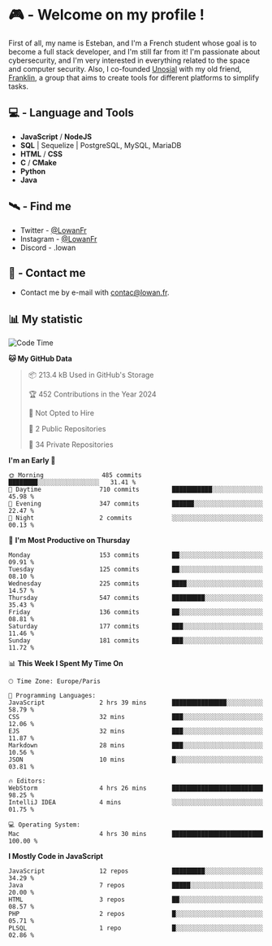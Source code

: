 # 🎮 - Welcome on my profile !
First of all, my name is Esteban, and I'm a French student whose goal is to become a full stack developer, and I'm still far from it!
I'm passionate about cybersecurity, and I'm very interested in everything related to the space and computer security.
Also, I co-founded [Unosial](https://github.com/Unosial) with my old friend, [Franklin](https://github.com/AbaFranklin/), a group that aims to create tools for different platforms to simplify tasks. 



## 💻 - Language and Tools
- **JavaScript** / **NodeJS**
- **SQL** | Sequelize | PostgreSQL, MySQL, MariaDB
- **HTML** / **CSS**
- **C** / **CMake**
- **Python**
- **Java**

## 🛰️ - Find me

 - Twitter - [@LowanFr](https://twitter.com/LowanFr/)
 - Instagram - [@LowanFr](https://instagram.com/LowanFr)
 - Discord -  .lowan
 
## 📡 - Contact me
 - Contact me by e-mail with [contac@lowan.fr](mailto:contact@lowan.fr).

## 📊 My statistic
<!--START_SECTION:waka-->
![Code Time](http://img.shields.io/badge/Code%20Time-997%20hrs%2019%20mins-blue)

**🐱 My GitHub Data** 

> 📦 213.4 kB Used in GitHub's Storage 
 > 
> 🏆 452 Contributions in the Year 2024
 > 
> 🚫 Not Opted to Hire
 > 
> 📜 2 Public Repositories 
 > 
> 🔑 34 Private Repositories 
 > 
**I'm an Early 🐤** 

```text
🌞 Morning                485 commits         ████████░░░░░░░░░░░░░░░░░   31.41 % 
🌆 Daytime                710 commits         ███████████░░░░░░░░░░░░░░   45.98 % 
🌃 Evening                347 commits         ██████░░░░░░░░░░░░░░░░░░░   22.47 % 
🌙 Night                  2 commits           ░░░░░░░░░░░░░░░░░░░░░░░░░   00.13 % 
```
📅 **I'm Most Productive on Thursday** 

```text
Monday                   153 commits         ██░░░░░░░░░░░░░░░░░░░░░░░   09.91 % 
Tuesday                  125 commits         ██░░░░░░░░░░░░░░░░░░░░░░░   08.10 % 
Wednesday                225 commits         ████░░░░░░░░░░░░░░░░░░░░░   14.57 % 
Thursday                 547 commits         █████████░░░░░░░░░░░░░░░░   35.43 % 
Friday                   136 commits         ██░░░░░░░░░░░░░░░░░░░░░░░   08.81 % 
Saturday                 177 commits         ███░░░░░░░░░░░░░░░░░░░░░░   11.46 % 
Sunday                   181 commits         ███░░░░░░░░░░░░░░░░░░░░░░   11.72 % 
```


📊 **This Week I Spent My Time On** 

```text
🕑︎ Time Zone: Europe/Paris

💬 Programming Languages: 
JavaScript               2 hrs 39 mins       ███████████████░░░░░░░░░░   58.79 % 
CSS                      32 mins             ███░░░░░░░░░░░░░░░░░░░░░░   12.06 % 
EJS                      32 mins             ███░░░░░░░░░░░░░░░░░░░░░░   11.87 % 
Markdown                 28 mins             ███░░░░░░░░░░░░░░░░░░░░░░   10.56 % 
JSON                     10 mins             █░░░░░░░░░░░░░░░░░░░░░░░░   03.81 % 

🔥 Editors: 
WebStorm                 4 hrs 26 mins       █████████████████████████   98.25 % 
IntelliJ IDEA            4 mins              ░░░░░░░░░░░░░░░░░░░░░░░░░   01.75 % 

💻 Operating System: 
Mac                      4 hrs 30 mins       █████████████████████████   100.00 % 
```

**I Mostly Code in JavaScript** 

```text
JavaScript               12 repos            █████████░░░░░░░░░░░░░░░░   34.29 % 
Java                     7 repos             █████░░░░░░░░░░░░░░░░░░░░   20.00 % 
HTML                     3 repos             ██░░░░░░░░░░░░░░░░░░░░░░░   08.57 % 
PHP                      2 repos             █░░░░░░░░░░░░░░░░░░░░░░░░   05.71 % 
PLSQL                    1 repo              █░░░░░░░░░░░░░░░░░░░░░░░░   02.86 % 
```




<!--END_SECTION:waka-->
